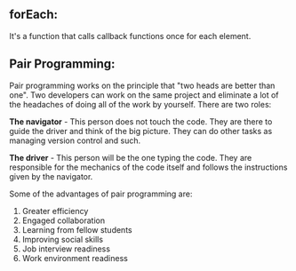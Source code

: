 ## forEach:

It's a function that calls callback functions once for each element.

## Pair Programming:

Pair programming works on the principle that "two heads are better than one".  Two developers can work on the same project and eliminate a lot of the headaches of doing all of the work by yourself.  There are two roles:

**The navigator** - This person does not touch the code.  They are there to guide the driver and think of the big picture.  They can do other tasks as managing version control and such.

**The driver** - This person will be the one typing the code.  They are responsible for the mechanics of the code itself and follows the instructions given by the navigator.

Some of the advantages of pair programming are:

1. Greater efficiency
1. Engaged collaboration
1. Learning from fellow students
1. Improving social skills
1. Job interview readiness
1. Work environment readiness
